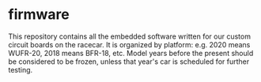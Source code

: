 # firmware

This repository contains all the embedded software written for our custom circuit boards on the racecar.
It is organized by platform: e.g. 2020 means WUFR-20, 2018 means BFR-18, etc.
Model years before the present should be considered to be frozen, unless that year's car is scheduled for further testing.
